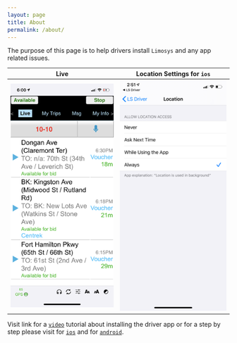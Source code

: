 ```yaml
---
layout: page
title: About
permalink: /about/
---
```


The purpose of this page is to help drivers install `Limosys` and any app related issues.

Live             | Location Settings for `ios`
:-------------------------:|:-------------------------:
![screenshot](/images/limosys.png)  |      ![screenshot2](/images/location.png)

Visit link for a [`video`](/video-tutorial) tutorial about installing the driver app or for a step by step please visit for [`ios`](/blog/2020/05/04/install-limosys-ios) and for [`android`](/blog/2020/04/23/install-limosys-android).
